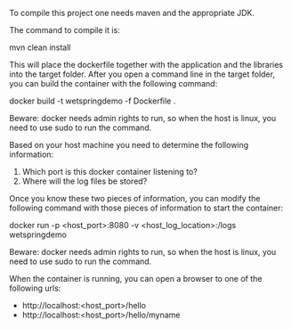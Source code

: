 To compile this project one needs maven and the appropriate JDK.

The command to compile it is:

mvn clean install

This will place the dockerfile together with the application and the libraries into the target folder.
After you open a command line in the target folder, you can build the container with the following command:

docker build -t wetspringdemo -f Dockerfile .

Beware: docker needs admin rights to run, so when the host is linux, you need to use sudo to run the command.

Based on your host machine you need to determine the following information:

1) Which port is this docker container listening to?
2) Where will the log files be stored?

Once you know these two pieces of information, you can modify the following command with those pieces of information
to start the container:

docker run -p <host_port>:8080 -v <host_log_location>:/logs wetspringdemo

Beware: docker needs admin rights to run, so when the host is linux, you need to use sudo to run the command.

When the container is running, you can open a browser to one of the following urls:
- http://localhost:<host_port>/hello
- http://localhost:<host_port>/hello/myname
